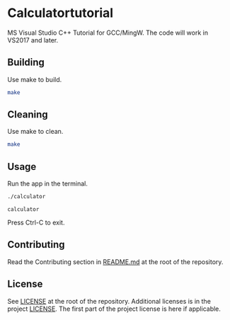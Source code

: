 # Calculatortutorial

MS Visual Studio C++ Tutorial for GCC/MingW. The code will work in VS2017 and later.

## Building

Use make to build.

```bash
make
```

## Cleaning

Use make to clean.

```bash
make
```

## Usage

Run the app in the terminal.

```bash
./calculator
```

```dos
calculator
```

Press Ctrl-C to exit.

## Contributing

Read the Contributing section in [README.md](../../README.md) at the root of the repository.

## License

See [LICENSE](../../LICENSE) at the root of the repository. Additional licenses is in the project [LICENSE](./LICENSE).
The first part of the project license is here if applicable.
